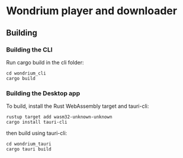 # Wondrium player and downloader

## Building

### Building the CLI

Run cargo build in the cli folder:

```
cd wondrium_cli
cargo build
```

### Building the Desktop app

To build, install the Rust WebAssembly target and tauri-cli:

```
rustup target add wasm32-unknown-unknown
cargo install tauri-cli
```

then build using tauri-cli:

```
cd wondrium_tauri
cargo tauri build
```

